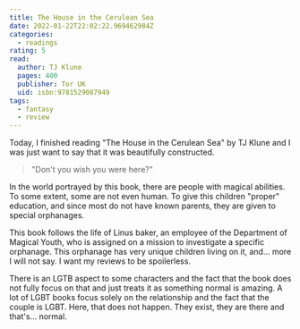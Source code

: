 ```yaml
---
title: The House in the Cerulean Sea
date: 2022-01-22T22:02:22.969462984Z
categories:
  - readings
rating: 5
read:
  author: TJ Klune
  pages: 400
  publisher: Tor UK
  uid: isbn:9781529087949
tags:
  - fantasy
  - review
---
```


Today, I finished reading "The House in the Cerulean Sea" by TJ Klune and I was just want to say that it was beautifully constructed. 

> "Don't you wish you were here?"

In the world portrayed by this book, there are people with magical abilities. To some extent, some are not even human. To give this children "proper" education, and since most do not have known parents, they are given to special orphanages.

This book follows the life of Linus baker, an employee of the Department of Magical Youth, who is assigned on a mission to investigate a specific orphanage. This orphanage has very unique children living on it, and... more I will not say. I want my reviews to be spoilerless. 

There is an LGTB aspect to some characters and the fact that the book does not fully focus on that and just treats it as something normal is amazing. A lot of LGBT books focus solely on the relationship and the fact that the couple is LGBT. Here, that does not happen. They exist, they are there and that's... normal.

